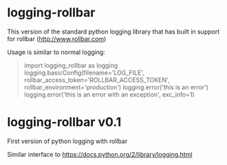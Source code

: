 # logging-rollbar

This version of the standard python logging library that has built in support for rollbar (http://www.rollbar.com)

Usage is similar to normal logging:

> import logging_rollbar as logging
> logging.basicConfig(filename='LOG_FILE', rollbar_access_token='ROLLBAR_ACCESS_TOKEN', rollbar_environment='production')
> logging.error('this is an error')
> logging.error('this is an error with an exception', exc_info=1)

# logging-rollbar v0.1

First version of python logging with rollbar

Similar interface to https://docs.python.org/2/library/logging.html